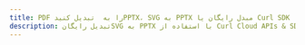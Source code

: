 ---title: PDF را به  تبدیل کنیدPPTX، SVG به PPTX مبدل رایگان یا Curl SDKdescription: تبدیل رایگانSVG به PPTX با استفاده از Curl Cloud APIs & SDK همچنین اسناد PDF را در Cloud ایجاد، ویرایش و رندر کنید.---